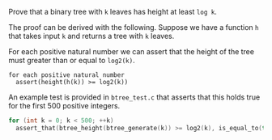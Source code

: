 Prove that a binary tree with `k` leaves has height at least `log k`.

The proof can be derived with the following.
Suppose we have a function `h` that takes input `k`
and returns a tree with `k` leaves.

For each positive natural number we can
assert that the height of the tree must greater
than or equal to `log2(k)`.

```plaintext
for each positive natural number
  assert(height(h(k)) >= log2(k))
```

An example test is provided in `btree_test.c` that
asserts that this holds true for the first
500 positive integers.

```c
for (int k = 0; k < 500; ++k)
  assert_that(btree_height(btree_generate(k)) >= log2(k), is_equal_to(true));
```
